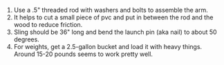 1. Use a .5" threaded rod with washers and bolts to assemble the arm. 
2. It helps to cut a small piece of pvc and put in between the rod and the wood to reduce friction. 
3. Sling should be 36" long and bend the launch pin (aka nail) to about 50 degrees.  
4. For weights, get a 2.5-gallon bucket and load it with heavy things. Around 15-20 pounds seems to work pretty well.
